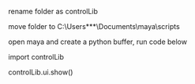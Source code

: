 rename folder as controlLib

move folder to C:\Users\***\Documents\maya\scripts

open maya and create a python buffer, run code below

import controlLib

controlLib.ui.show()
